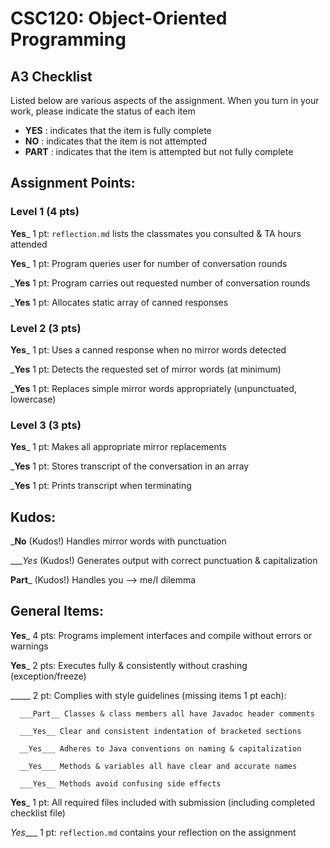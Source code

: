 # CSC120: Object-Oriented Programming
## A3 Checklist

Listed below are various aspects of the assignment.  When you turn in your work, please indicate the status of each item

- **YES** : indicates that the item is fully complete
- **NO** : indicates that the item is not attempted
- **PART** : indicates that the item is attempted but not fully complete


## Assignment Points:

### Level 1 (4 pts)

__Yes___ 1 pt: `reflection.md` lists the classmates you consulted & TA hours attended

__Yes___ 1 pt: Program queries user for number of conversation rounds

___Yes__ 1 pt: Program carries out requested number of conversation rounds

___Yes__ 1 pt: Allocates static array of canned responses

### Level 2 (3 pts)

__Yes___ 1 pt: Uses a canned response when no mirror words detected

___Yes__ 1 pt: Detects the requested set of mirror words (at minimum)

___Yes__ 1 pt: Replaces simple mirror words appropriately (unpunctuated, lowercase)

### Level 3 (3 pts)

__Yes___ 1 pt: Makes all appropriate mirror replacements

___Yes__ 1 pt: Stores transcript of the conversation in an array

___Yes__ 1 pt: Prints transcript when terminating

## Kudos:

___No__ (Kudos!) Handles mirror words with punctuation

____Yes_ (Kudos!) Generates output with correct punctuation & capitalization

__Part___ (Kudos!) Handles you --> me/I dilemma



## General Items:

__Yes___ 4 pts: Programs implement interfaces and compile without errors or warnings

__Yes___ 2 pts: Executes fully & consistently without crashing (exception/freeze)

_____ 2 pt: Complies with style guidelines (missing items 1 pt each):

      ___Part__ Classes & class members all have Javadoc header comments

      ___Yes__ Clear and consistent indentation of bracketed sections

      __Yes___ Adheres to Java conventions on naming & capitalization

      __Yes___ Methods & variables all have clear and accurate names

      ___Yes__ Methods avoid confusing side effects

__Yes___ 1 pt: All required files included with submission (including completed checklist file)

_Yes____ 1 pt: `reflection.md` contains your reflection on the assignment
